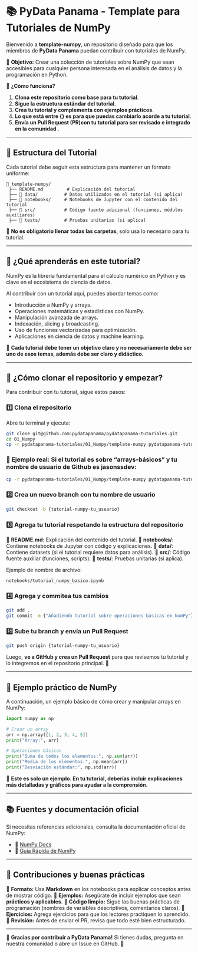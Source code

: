 # 📚 PyData Panama - Template para Tutoriales de NumPy

Bienvenido a **template-numpy**, un repositorio diseñado para que los miembros de **PyData Panama** puedan contribuir con tutoriales de NumPy.

📌 **Objetivo:** Crear una colección de tutoriales sobre NumPy que sean accesibles para cualquier persona interesada en el análisis de datos y la programación en Python.

📌 **¿Cómo funciona?**
1. **Clona este repositorio como base para tu tutorial**.
2. **Sigue la estructura estándar del tutorial**.
3. **Crea tu tutorial y complementa con ejemplos prácticos**.
4. **Lo que está entre {} es para que puedas cambiarlo acorde a tu tutorial**. 
5. **Envía un Pull Request (PR)con tu tutorial para ser revisado e integrado en la comunidad** .

---

## 📂 **Estructura del Tutorial**
Cada tutorial debe seguir esta estructura para mantener un formato uniforme:
```plaintext
📂 template-numpy/
 ├── README.md         # Explicación del tutorial
 ├── 📂 data/          # Datos utilizados en el tutorial (si aplica)
 ├── 📂 notebooks/     # Notebooks de Jupyter con el contenido del tutorial
 ├── 📂 src/           # Código fuente adicional (funciones, módulos auxiliares)
 ├── 📂 tests/         # Pruebas unitarias (si aplica)
```
📌 **No es obligatorio llenar todas las carpetas**, solo usa lo necesario para tu tutorial.

---

## 🚀 ¿Qué aprenderás en este tutorial?
NumPy es la librería fundamental para el cálculo numérico en Python y es clave en el ecosistema de ciencia de datos.

Al contribuir con un tutorial aquí, puedes abordar temas como:
- Introducción a NumPy y arrays.
- Operaciones matemáticas y estadísticas con NumPy.
- Manipulación avanzada de arrays.
- Indexación, slicing y broadcasting.
- Uso de funciones vectorizadas para optimización.
- Aplicaciones en ciencia de datos y machine learning.

📌 **Cada tutorial debe tener un objetivo claro y no necesariamente debe ser uno de esos temas, además debe ser claro y didáctico.**

---

## 🔹 ¿Cómo clonar el repositorio y empezar?

Para contribuir con tu tutorial, sigue estos pasos:

### 1️⃣ Clona el repositorio
Abre tu terminal y ejecuta:
```bash
git clone git@github.com:pydatapanama/pydatapanama-tutoriales.git
cd 01_Numpy
cp -r pydatapanama-tutoriales/01_Numpy/template-numpy pydatapanama-tutoriales/01_Numpy/{nombre_breve_del_tutorial}-{nombre_usuario_github}
```

### 📌 Ejemplo real: Si el tutorial es sobre “arrays-básicos” y tu nombre de usuario de Github es jasonssdev:
```bash
cp -r pydatapanama-tutoriales/01_Numpy/template-numpy pydatapanama-tutoriales/01_Numpy/arrays-basicos-jasonssdev
```

### 2️⃣ Crea un nuevo branch con tu nombre de usuario
```bash
git checkout -b {tutorial-numpy-tu_usuario}
```

### 3️⃣ Agrega tu tutorial respetando la estructura del repositorio
📌 **README.md:** Explicación del contenido del tutorial.
📌 **notebooks/**: Contiene notebooks de Jupyter con código y explicaciones.
📌 **data/**: Contiene datasets (si el tutorial requiere datos para análisis).
📌 **src/**: Código fuente auxiliar (funciones, scripts).
📌 **tests/**: Pruebas unitarias (si aplica).

Ejemplo de nombre de archivo:
```plaintext
notebooks/tutorial_numpy_basico.ipynb
```

### 4️⃣ Agrega y commitea tus cambios
```bash
git add .
git commit -m {"Añadiendo tutorial sobre operaciones básicas en NumPy"}
```

### 5️⃣ Sube tu branch y envía un Pull Request
```bash
git push origin {tutorial-numpy-tu_usuario}
```
Luego, **ve a GitHub y crea un Pull Request** para que revisemos tu tutorial y lo integremos en el repositorio principal. 🚀

---

## 📌 Ejemplo práctico de NumPy
A continuación, un ejemplo básico de cómo crear y manipular arrays en NumPy:

```python
import numpy as np

# Crear un array
arr = np.array([1, 2, 3, 4, 5])
print("Array:", arr)

# Operaciones básicas
print("Suma de todos los elementos:", np.sum(arr))
print("Media de los elementos:", np.mean(arr))
print("Desviación estándar:", np.std(arr))
```

🔹 **Este es solo un ejemplo. En tu tutorial, deberías incluir explicaciones más detalladas y gráficos para ayudar a la comprensión.**

---

## 📚 Fuentes y documentación oficial
Si necesitas referencias adicionales, consulta la documentación oficial de NumPy:
- 📌 [NumPy Docs](https://numpy.org/doc/stable/)
- 📌 [Guía Rápida de NumPy](https://numpy.org/doc/stable/user/quickstart.html)

---

## 🤝 Contribuciones y buenas prácticas
📌 **Formato:** Usa **Markdown** en los notebooks para explicar conceptos antes de mostrar código.
📌 **Ejemplos:** Asegúrate de incluir ejemplos que sean **prácticos y aplicables**.
📌 **Código limpio:** Sigue las buenas prácticas de programación (nombres de variables descriptivos, comentarios claros).
📌 **Ejercicios:** Agrega ejercicios para que los lectores practiquen lo aprendido.
📌 **Revisión:** Antes de enviar el PR, revisa que todo esté bien estructurado.

---

🚀 **Gracias por contribuir a PyData Panama!** Si tienes dudas, pregunta en nuestra comunidad o abre un Issue en GitHub. 🎯


